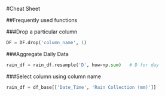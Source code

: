 #Cheat Sheet

##Frequently used functions

###Drop a particular column
```python
DF = DF.drop('column_name', 1)
```
###Aggregate Daily Data
```python
rain_df = rain_df.resample('D', how=np.sum)   # D for day
```
###Select column using column name
```python
rain_df = df_base[['Date_Time', 'Rain Collection (mm)']]
```

